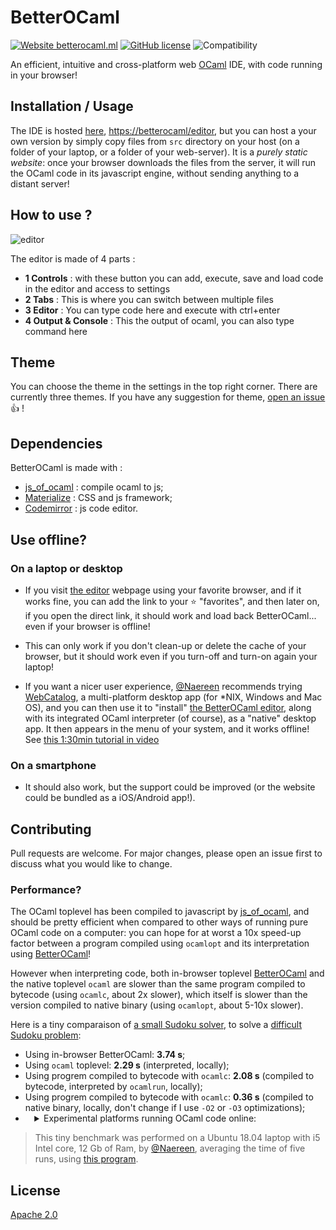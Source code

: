 # BetterOCaml
[![Website betterocaml.ml](https://img.shields.io/website-up-down-green-red/https/betterocaml.ml.svg)](https://betterocaml.ml/)
[![GitHub license](https://img.shields.io/github/license/jbdo99/betterocaml)](https://github.com/jbdo99/betterocaml/blob/master/LICENSE)
![Compatibility](https://img.shields.io/badge/browser-chrome--firefox--edge-green)

An efficient, intuitive and cross-platform web [OCaml](https://www.ocaml.org/) IDE, with code running in your browser!

## Installation / Usage

The IDE is hosted [here](https://betterocaml/), <https://betterocaml/editor>, but you can host a your own version by simply copy files from `src` directory on your host (on a folder of your laptop, or a folder of your web-server).
It is a *purely static website*: once your browser downloads the files from the server, it will run the OCaml code in its javascript engine, without sending anything to a distant server!

## How to use ?

![editor](https://user-images.githubusercontent.com/10222041/108104039-1204c680-708b-11eb-8054-58f7f9e5fe28.png)

The editor is made of 4 parts : 
 - **1 Controls** : with these button you can add, execute, save and load code in the editor and access to settings
 - **2 Tabs** : This is where you can switch between multiple files
 - **3 Editor** : You can type code here and execute with ctrl+enter
 - **4 Output & Console** : This the output of ocaml, you can also type command here

## Theme
You can choose the theme in the settings in the top right corner.
There are currently three themes.
If you have any suggestion for theme, [open an issue](https://github.com/jbdo99/BetterOCaml/issues/new) :+1: !

## Dependencies
BetterOCaml is made with :
- [js_of_ocaml](https://ocsigen.org/js_of_ocaml/3.7.0/manual/overview) : compile ocaml to js;
- [Materialize](https://materializecss.com/) : CSS and js framework;
- [Codemirror](https://codemirror.net/) : js code editor.

## Use offline?
### On a laptop or desktop
- If you visit [the editor](https://BetterOCaml.ml/) webpage using your favorite browser, and if it works fine, you can add the link to your :star: "favorites", and then later on, if you open the direct link, it should work and load back BetterOCaml... even if your browser is offline!
- This can only work if you don't clean-up or delete the cache of your browser, but it should work even if you turn-off and turn-on again your laptop!

- If you want a nicer user experience, [@Naereen](https://GitHub.com/Naereen) recommends trying [WebCatalog](https://webcatalog.app/), a multi-platform desktop app (for \*NIX, Windows and Mac OS), and you can then use it to "install" [the BetterOCaml editor](https://BetterOCaml.ml), along with its integrated OCaml interpreter (of course), as a "native" desktop app. It then appears in the menu of your system, and it works offline! See [this 1:30min tutorial in video](https://github.com/jbdo99/BetterOCaml/issues/6#issuecomment-780269129)

### On a smartphone
- It should also work, but the support could be improved (or the website could be bundled as a iOS/Android app!).

## Contributing
Pull requests are welcome. For major changes, please open an issue first to discuss what you would like to change.

### Performance?
The OCaml toplevel has been compiled to javascript by [js_of_ocaml](https://ocsigen.org/js_of_ocaml/3.7.0/manual/overview), and should be pretty efficient when compared to other ways of running pure OCaml code on a computer: you can hope for at worst a 10x speed-up factor between a program compiled using `ocamlopt` and its interpretation using [BetterOCaml](https://BetterOCaml.ml)!

However when interpreting code, both in-browser toplevel [BetterOCaml](https://BetterOCaml.ml) and the native toplevel `ocaml` are slower than the same program compiled to bytecode (using `ocamlc`, about 2x slower), which itself is slower than the version compiled to native binary (using `ocamlopt`, about 5-10x slower).

Here is a tiny comparaison of [a small Sudoku solver](https://ocaml.org/learn/tutorials/99problems.html#97-Sudoku-medium), to solve a [difficult Sudoku problem](https://www.telegraph.co.uk/news/science/science-news/9359579/Worlds-hardest-sudoku-can-you-crack-it.html):

- Using in-browser BetterOCaml: **3.74 s**;
- Using `ocaml` toplevel: **2.29 s** (interpreted, locally);
- Using progrem compiled to bytecode with `ocamlc`: **2.08 s** (compiled to bytecode, interpreted by `ocamlrun`, locally);
- Using progrem compiled to bytecode with `ocamlc`: **0.36 s** (compiled to native binary, locally, don't change if I use `-O2` or `-O3` optimizations);
- <details style="margin-left:3%;">
  <summary>Experimental platforms running OCaml code online:</summary>
   <ul>
    <li>using <a href="https://try.ocamlpro.com/">TryOCaml</a>: <strong>3.88 s</strong> (interpreted, in the browser);</li>
    <li>using <a href="https://alpha.iodide.io/notebooks/1627/">Dominical = OCaml + Iodide</a> in-browser notebook: <strong>3.78 s</strong> (it uses a similar OCaml toplevel compiled using js_of_ocaml);</li>
    <li>using <a href="https://andrewray.github.io/iocamljs/full402.html">IOCaml-JS</a> (full 4.02) in-browser notebook: <strong>4.70 s</strong>;</li>
    <li>using <a href="https://sketch.sh/">Sketch.sh</a> experiment ReasonML and OCaml interactive in-browser notebook: <strong>3.69 s</strong>;</li>
    <li>using <a href="https://reasonml.github.io/en/try">this ReasonML live programming tool</a>: <strong>[Evaluation timed out!]</strong></li>
   </ul>
  </details>

> This tiny benchmark was performed on a Ubuntu 18.04 laptop with i5 Intel core, 12 Gb of Ram, by [@Naereen](https://GitHub.com/Naereen), averaging the time of five runs, using [this program](https://github.com/Naereen/bin/blob/master/sudoku.ml).


## License
[Apache 2.0](https://www.apache.org/licenses/LICENSE-2.0)
